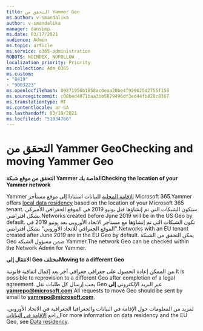 ```yaml
---
title: التحقق من Yammer Geo
ms.author: v-smandalika
author: v-smandalika
manager: dansimp
ms.date: 03/17/2021
audience: Admin
ms.topic: article
ms.service: o365-administration
ROBOTS: NOINDEX, NOFOLLOW
localization_priority: Priority
ms.collection: Adm_O365
ms.custom:
- "8419"
- "9003223"
ms.openlocfilehash: 89271956b1858ac0eaa20be4f929625d2755f158
ms.sourcegitcommit: c08bed4071baa3bb5879496df3ed44fb828c8367
ms.translationtype: MT
ms.contentlocale: ar-SA
ms.lasthandoff: 03/19/2021
ms.locfileid: "51034766"
---
```

# <a name="checking-and-moving-yammer-geo"></a><span data-ttu-id="f1b14-102">التحقق من Yammer Geo</span><span class="sxs-lookup"><span data-stu-id="f1b14-102">Checking and moving Yammer Geo</span></span>

<span data-ttu-id="f1b14-103">**التحقق من موقع شبكة Yammer الخاصة بك**</span><span class="sxs-lookup"><span data-stu-id="f1b14-103">**Checking the location of your Yammer network**</span></span>

<span data-ttu-id="f1b14-104">Yammer [الإقامة المحلية](https://docs.microsoft.com/yammer/manage-security-and-compliance/data-residency) للبيانات استنادا إلى موقع مستأجر Microsoft 365.</span><span class="sxs-lookup"><span data-stu-id="f1b14-104">Yammer offers [local data residency](https://docs.microsoft.com/yammer/manage-security-and-compliance/data-residency) based on the location of your Microsoft 365 tenant.</span></span> <span data-ttu-id="f1b14-105">ستكون الشبكات التي تم إنشاؤها قبل يونيو 2019 في الموقع الجغرافي الأميركي بشكل افتراضي.</span><span class="sxs-lookup"><span data-stu-id="f1b14-105">Networks created before June 2019 will be in the US Geo by default.</span></span> <span data-ttu-id="f1b14-106">تكون الشبكات التي تم إنشاؤها مع مستأجر الاتحاد الأوروبي بعد يونيو 2019 في "الموقع الجغرافي للاتحاد الأوروبي" بشكل افتراضي.</span><span class="sxs-lookup"><span data-stu-id="f1b14-106">Networks with an EU tenant created after June 2019 are in the EU Geo by default.</span></span> <span data-ttu-id="f1b14-107">يمكن التحقق من الشبكة Geo ضمن مسؤول الشبكة Yammer.</span><span class="sxs-lookup"><span data-stu-id="f1b14-107">The network Geo can be checked within the Network Admin for Yammer.</span></span>

<span data-ttu-id="f1b14-108">**الانتقال إلى Geo مختلف**</span><span class="sxs-lookup"><span data-stu-id="f1b14-108">**Moving to a different Geo**</span></span>

<span data-ttu-id="f1b14-109">من الممكن إعادة الحصول على جغرافي جغرافي آخر بعد إكمال اتفاقية قانونية.</span><span class="sxs-lookup"><span data-stu-id="f1b14-109">It is possible to reprovision to a different Geo after completion of a legal agreement.</span></span> <span data-ttu-id="f1b14-110">يجب إرسال كل طلبات نقل Geo عبر البريد الإلكتروني **إلى yamrepo@microsoft.com**.</span><span class="sxs-lookup"><span data-stu-id="f1b14-110">All requests to move Geo should be sent by email to **yamrepo@microsoft.com**.</span></span>

<span data-ttu-id="f1b14-111">لمزيد من المعلومات حول الإقامة في البيانات والجغرافيا الجغرافية في الاتحاد الأوروبي، راجع [الإقامة في البيانات.](https://docs.microsoft.com/yammer/manage-security-and-compliance/data-residency)</span><span class="sxs-lookup"><span data-stu-id="f1b14-111">For more information on data residency and the EU Geo, see [Data residency](https://docs.microsoft.com/yammer/manage-security-and-compliance/data-residency).</span></span>
